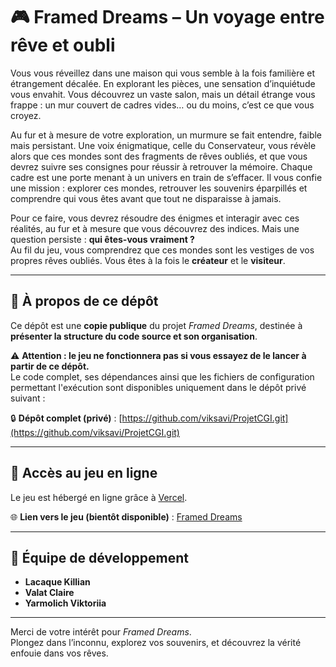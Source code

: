 # 🎮 Framed Dreams – Un voyage entre rêve et oubli

Vous vous réveillez dans une maison qui vous semble à la fois familière et étrangement décalée. En explorant les pièces, une sensation d’inquiétude vous envahit. Vous découvrez un vaste salon, mais un détail étrange vous frappe : un mur couvert de cadres vides… ou du moins, c’est ce que vous croyez.

Au fur et à mesure de votre exploration, un murmure se fait entendre, faible mais persistant. Une voix énigmatique, celle du Conservateur, vous révèle alors que ces mondes sont des fragments de rêves oubliés, et que vous devrez suivre ses consignes pour réussir à retrouver la mémoire. Chaque cadre est une porte menant à un univers en train de s’effacer. Il vous confie une mission : explorer ces mondes, retrouver les souvenirs éparpillés et comprendre qui vous êtes avant que tout ne disparaisse à jamais.

Pour ce faire, vous devrez résoudre des énigmes et interagir avec ces réalités, au fur et à mesure que vous découvrez des indices. Mais une question persiste : **qui êtes-vous vraiment ?**  
Au fil du jeu, vous comprendrez que ces mondes sont les vestiges de vos propres rêves oubliés. Vous êtes à la fois le **créateur** et le **visiteur**.

---

## 📁 À propos de ce dépôt

Ce dépôt est une **copie publique** du projet *Framed Dreams*, destinée à **présenter la structure du code source et son organisation**.

⚠️ **Attention : le jeu ne fonctionnera pas si vous essayez de le lancer à partir de ce dépôt.**  
Le code complet, ses dépendances ainsi que les fichiers de configuration permettant l'exécution sont disponibles uniquement dans le dépôt privé suivant :

🔒 **Dépôt complet (privé)** : [https://github.com/viksavi/ProjetCGI.git](https://github.com/viksavi/ProjetCGI.git)

---

## 🚀 Accès au jeu en ligne

Le jeu est hébergé en ligne grâce à [Vercel](https://vercel.com/).

🌐 **Lien vers le jeu (bientôt disponible)** : [Framed Dreams](https://framed-dreams.vercel.app/)

---

## 👥 Équipe de développement

- **Lacaque Killian**  
- **Valat Claire**  
- **Yarmolich Viktoriia**

---

Merci de votre intérêt pour *Framed Dreams*.  
Plongez dans l’inconnu, explorez vos souvenirs, et découvrez la vérité enfouie dans vos rêves.
